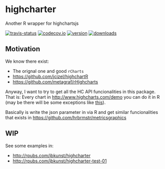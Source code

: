 # highcharter
Another R wrapper for highchartsjs

[![travis-status](https://api.travis-ci.org/jbkunst/highcharter.svg)](https://travis-ci.org/jbkunst/highcharter)
[![codecov.io](https://codecov.io/github/jbkunst/highcharter/coverage.svg?branch=master)](https://codecov.io/github/jbkunst/highcharter?branch=master)
[![version](http://www.r-pkg.org/badges/version/highcharter)](http://www.r-pkg.org/pkg/highcharter)
[![downloads](http://cranlogs.r-pkg.org/badges/highcharter)](http://www.r-pkg.org/pkg/highcharter)

## Motivation
We know there exist:
 - The orignal one and good `rCharts` 
 - https://github.com/jcizel/highchartR
 - https://github.com/metagraf/rHighcharts

Anyway, I want to try to get all the HC API funcionalities in this package. That is: Every chart in http://www.highcharts.com/demo you can do it in R (may be there will be some exceptions like [this](http://www.highcharts.com/demo/combo-timeline)).

Basically is write the json parameter in via R and get similar funcionalities that exists in https://github.com/hrbrmstr/metricsgraphics

## WIP

See some examples in:
 - http://rpubs.com/jbkunst/highcharter
 - http://rpubs.com/jbkunst/highcharter-test-01
